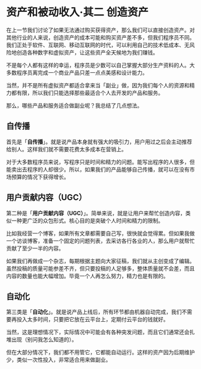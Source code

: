 # 资产和被动收入·其二 创造资产

在上一节我们讨论了如果无法通过购买获得资产，那么我们可以直接创造资产。对其他行业的人来说，创造资产的成本可能和购买资产差不多，但我们程序员不同。我们正处于软件、互联网、移动互联网的时代，可以利用自己的技术低成本、无风险地创造各种数字和虚拟资产，让这些资产全天候地为我们赚钱。

不是每个人都有这样的幸运，程序员是少数可以自己掌握大部分生产资料的人。大多数程序员离完成一个商业产品只差一点点美感和设计能力。

当然，并不是所有虚拟资产都适合拿来当「副业」做，因为我们每个人的资源和精力都有限，所以我们只能选择那些最适合个人去开发的产品和服务。

那么，哪些产品和服务适合做副业呢？我总结了几点想法。

## 自传播

首先是「**自传播**」。就是说产品本身就有强大的吸引力，用户用过之后会主动推荐给别人。这样我们就不需要花费太多成本在营销上。

对于大多数程序员来说，写程序只是时间和精力的问题。能写出程序的人很多，但能卖出去程序的人却很少。所以，如果我们的产品能够自己传播，就可以在没有市场预算的情况下获得增长。

## 用户贡献内容（UGC）

第二种是「**用户贡献内容（UGC）**」。简单来说，就是让用户来帮忙创造内容，类似一种更广泛的众包形式。核心目的是突破个人时间和精力的限制。

比如我经营一个博客，如果所有文章都需要自己写，很快就会觉得累。但如果我做一个访谈博客，准备一个固定的问题列表，去采访各行各业的人，那么用户就帮忙贡献了至少一半的内容。

如果我们再做成一个杂志，每期根据主题向大家征稿，我们就从主创变成了编辑。虽然投稿的质量可能参差不齐，但只要投稿的人足够多，整体质量就不会差，而且内容的数量也能大幅增加。毕竟一个人再怎么努力，精力也是有限的。

## 自动化

第三类是「**自动化**」。就是说产品上线后，所有环节都由机器自动完成，我们不需要再投入太多时间，只要把它放在云平台上，定期付云平台的钱就好。

当然，这是理想情况下，实际情况中可能会有各种突发问题，而且它们通常还会扎堆出现（别问我怎么知道的）。

但在大部分情况下，我们都不用管它，它都能自动运行。这样的资产因为后期维护少，类似一次性投入，非常适合用来做副业。

